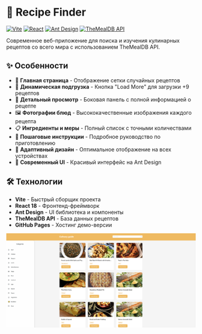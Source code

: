 # 🍳 Recipe Finder

[![Vite](https://img.shields.io/badge/Vite-2.9.0-B73BFE?logo=vite)](https://vitejs.dev/)
[![React](https://img.shields.io/badge/React-18.2.0-61DAFB?logo=react)](https://reactjs.org/)
[![Ant Design](https://img.shields.io/badge/Ant%20Design-5.0-0170FE?logo=ant-design)](https://ant.design/)
[![TheMealDB API](https://img.shields.io/badge/API-TheMealDB-F50157)](https://www.themealdb.com/)

Современное веб-приложение для поиска и изучения кулинарных рецептов со всего мира с использованием TheMealDB API.

## ✨ Особенности

- 🎯 **Главная страница** - Отображение сетки случайных рецептов
- 🔄 **Динамическая подгрузка** - Кнопка "Load More" для загрузки +9 рецептов
- 📖 **Детальный просмотр** - Боковая панель с полной информацией о рецепте
- 🖼️ **Фотографии блюд** - Высококачественные изображения каждого рецепта
- 📋 **Ингредиенты и меры** - Полный список с точными количествами
- 🧭 **Пошаговые инструкции** - Подробное руководство по приготовлению
- 📱 **Адаптивный дизайн** - Оптимальное отображение на всех устройствах
- 🎨 **Современный UI** - Красивый интерфейс на Ant Design

## 🛠️ Технологии

- **Vite** - Быстрый сборщик проекта
- **React 18** - Фронтенд-фреймворк
- **Ant Design** - UI библиотека и компоненты
- **TheMealDB API** - База данных рецептов
- **GitHub Pages** - Хостинг демо-версии

![App Preview](./public/screenshot.PNG)
